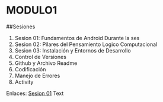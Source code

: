 # MODULO1
##Sesiones
1. Sesion 01: Fundamentos de Android
   Durante la ses
3. Sesion 02: Pilares del Pensamiento Logico Computacional
4. Sesion 03: Instalación y Entornos de Desarrollo
5. Control de Versiones
6. Github y Archivo Readme
7. Codificación
8. Manejo de Errores
9. Activity

Enlaces:
[Sesion 01](proyectofinaljava/app)&nbsp;Text
